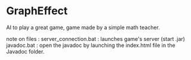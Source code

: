 # GraphEffect
AI to play a great game, game made by a simple math teacher.

note on files :
server_connection.bat :
	launches game's server (start .jar)
javadoc.bat :
	open the javadoc by launching the index.html file in the Javadoc folder.